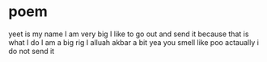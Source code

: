# poem
yeet is my name
I am very big
I like to go out and send it
because that is what I do
I am a big rig
I alluah akbar a bit
yea you smell like poo
actaually i do not send it
